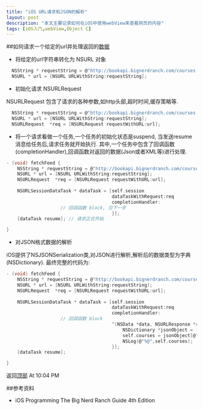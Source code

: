 ```yaml
---
title: "iOS URL请求和JSON的解析"
layout: post
description: "本文主要记录如何在iOS中使用webView来查看网页的内容"
tags: [iOS入门,webView,Object C]
---
```

##如何请求一个给定的url并处理返回的[数据](id:top)

*  将给定的url字符串转化为 NSURL 对象

```c
  NSString * requestString = @"http://bookapi.bignerdranch.com/courses.json";
  NSURL * url = [NSURL URLWithString:requestString];
```

*  初始化请求 NSURLRequest

NSURLRequest 包含了请求的各种参数,如http头部,超时时间,缓存策略等.

```c
  NSString * requestString = @"http://bookapi.bignerdranch.com/courses.json";
  NSURL * url = [NSURL URLWithString:requestString];
  NSURLRequest  *req = [NSURLRequest requestWithURL:url];

```

*  将一个请求看做一个任务,一个任务的初始化状态是suspend, 当发送resume消息给任务后,请求任务就开始执行. 其中,一个任务中包含了回调函数(completionHandler),回调函数对返回的数据(Json或者XML等)进行处理.

```c
- (void) fetchFeed {
    NSString * requestString = @"http://bookapi.bignerdranch.com/courses.json";
    NSURL * url = [NSURL URLWithString:requestString];
    NSURLRequest  *req = [NSURLRequest requestWithURL:url];
    
    NSURLSessionDataTask * dataTask = [self.session
                                       dataTaskWithRequest:req
                                       completionHandler:
					// 回调函数 block, 见下一步
                                       }];
    [dataTask resume]; // 请求正式开始

}
```

* 对JSON格式数据的解析

iOS提供了NSJSONSerialization类,对JSON进行解析,解析后的数据类型为字典(NSDictionary). 最终完整的代码为:

```c
- (void) fetchFeed {
    NSString * requestString = @"http://bookapi.bignerdranch.com/courses.json";
    NSURL * url = [NSURL URLWithString:requestString];
    NSURLRequest  *req = [NSURLRequest requestWithURL:url];
    
    NSURLSessionDataTask * dataTask = [self.session
                                       dataTaskWithRequest:req
                                       completionHandler:
					// 回调函数 block
                                       ^(NSData *data, NSURLResponse *response, NSError *error) { 
                                           NSDictionary *jsonObject = [NSJSONSerialization JSONObjectWithData:data options:0 error:nil];
                                           self.courses = jsonObject[@"courses"];
                                           NSLog(@"%@",self.courses);
                                       }];
    [dataTask resume];

}


```
返回[顶部](#top)
At 10:04 PM

##参考资料
* iOS Programming The Big Nerd Ranch Guide 4th Edition
